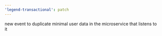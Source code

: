```yaml
---
'legend-transactional': patch
---
```


new event to duplicate minimal user data in the microservice that listens to it
